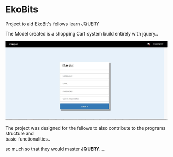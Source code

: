 # EkoBits
Project to aid EkoBit's fellows learn JQUERY

The Model created is a shopping Cart system build entirely with jquery..

<img style='align-content: center;' src="./assets/img/showcase.jpg" width="888px">

The project was designed for the fellows to also contribute to the programs structure and<br/>
basic functionalities..

so much so that they would master <b>JQUERY</b>....
